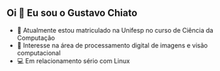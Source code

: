 ## Oi 👋 Eu sou o Gustavo Chiato
- 🔭 Atualmente estou matriculado na Unifesp no curso de Ciência da Computação
- 🌱 Interesse na área de processamento digital de imagens e visão computacional
- 💻 Em relacionamento sério com Linux
<link rel="stylesheet" type='text/css' href="https://cdn.jsdelivr.net/gh/devicons/devicon@latest/devicon.min.css" />          
<link rel="stylesheet" type='text/css' href="https://cdn.jsdelivr.net/gh/devicons/devicon@latest/devicon.min.css" />
          
<!--
**gus-chi/gus-chi** is a ✨ _special_ ✨ repository because its `README.md` (this file) appears on your GitHub profile.

Here are some ideas to get you started:

- 🔭 I’m currently working on ...
- 🌱 I’m currently learning ...
- 👯 I’m looking to collaborate on ...
- 🤔 I’m looking for help with ...
- 💬 Ask me about ...
- 📫 How to reach me: ...
- 😄 Pronouns: ...
- ⚡ Fun fact: ...
-->
